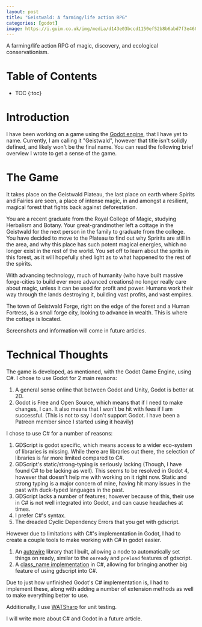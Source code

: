 ```yaml
---
layout: post
title: "Geistwald: A farming/life action RPG"
categories: [godot]
image: https://i.guim.co.uk/img/media/d143e03bccd1150ef52b8b6abd7f3e46885ea1b3/0_182_5472_3283/master/5472.jpg?width=1020&quality=85&auto=format&fit=max&s=5381baed444132de5bbf0830b0d990c7
---
```


A farming/life action RPG of magic, discovery, and ecological conservationism.

# Table of Contents

* TOC
{:toc}

# Introduction

I have been working on a game using the [Godot engine](https://godotengine.org),
that I have yet to name. Currently, I am calling it "Geistwald", however that title
isn't solidly defined, and likely won't be the final name. You can read the
following brief overview I wrote to get a sense of the game.

# The Game

It takes place on the Geistwald Plateau, the last place on earth where Spirits 
and Fairies are seen, a place of intense magic, in and amongst a resilient, magical
forest that fights back against deforestation.

You are a recent graduate from the Royal College of Magic, studying Herbalism 
and Botany. Your great-grandmother left a cottage in the Geistwald for the next 
person in the family to graduate from the college. You have decided to move to 
the Plateau to find out why Spririts are still in the area, and why this place 
has such potent magical energies, which no longer exist in the rest of the world. 
You set off to learn about the sprits in this forest, as it will hopefully 
shed light as to what happened to the rest of the spirits.

With advancing technology, much of humanity (who have built massive forge-cities 
to build ever more advanced creations) no longer really care about magic, 
unless it can be used for profit and power. Humans work their way through
the lands destroying it, building vast profits, and vast empires.

The town of Geistwald Forge, right on the edge of the forest and a Human Fortress,
is a small forge city, looking to advance in wealth. This is where the cottage is
located.

Screenshots and information will come in future articles.

# Technical Thoughts

The game is developed, as mentioned, with the Godot Game Engine, using C#.
I chose to use Godot for 2 main reasons:

1. A general sense online that between Godot and Unity, Godot is better at 2D.
2. Godot is Free and Open Source, which means that if I need to make changes,
    I can. It also means that I won't be hit with fees if I am successful. (This
    is not to say I don't support Godot. I have been a Patreon member since I 
    started using it heavily)

I chose to use C# for a number of reasons:

1. GDScript is godot specific, which means access to a wider eco-system of libraries is missing.
    While there are libraries out there, the selection of libraries is far more
    limited compared to C#.
2. GDScript's static/strong-typing is seriously lacking (Though, I have found C# to be lacking as well).
    This seems to be resolved in Godot 4, however that doesn't help me with working on it right now.
    Static and strong typing is a major concern of mine, having hit many issues in the past with
    duck-typed languages in the past.
3. GDScript lacks a number of features; however because of this, their use in C#
    is not well integrated into Godot, and can cause headaches at times.
4. I prefer C#'s syntax.
5. The dreaded Cyclic Dependency Errors that you get with gdscript.

However due to limitations with C#'s implementation in Godot, I had to create
a couple tools to make working with C# in godot easier.

1. An [autowire] library that I built, allowing a node to automatically set things
    on ready, similar to the `onready` and `preload` features of gdscript.
2. A [class_name implementation] in C#, allowing for bringing another big feature
    of using gdscript into C#.

Due to just how unfinished Godot's C# implementation is, I had to implement
these, along with adding a number of extension methods as well to make everything 
better to use.

Additionally, I use [WATSharp] for unit testing.

I will write more about C# and Godot in a future article.

[autowire]: https://github.com/m50/Godot-CSharp-Autowire
[class_name implementation]: https://github.com/m50/Godot-CSharp-Node-Exports
[WATSharp]: https://github.com/CodeDarigan/WAT-Mono